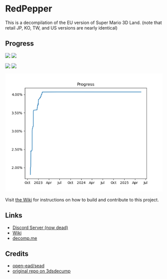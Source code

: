 # RedPepper

This is a decompilation of the EU version of Super Mario 3D Land. (note that retail JP, KO, TW, and US versions are nearly identical)

## Progress

<img src ="https://img.shields.io/endpoint?url=https://raw.githubusercontent.com/fruityloops1/RedPepper/master/Data/Code.json&style=flat-square"/> <img src ="https://img.shields.io/endpoint?url=https://raw.githubusercontent.com/fruityloops1/RedPepper/master/Data/Total.json&style=flat-square"/>

<img src ="https://img.shields.io/endpoint?url=https://raw.githubusercontent.com/fruityloops1/RedPepper/master/Data/OK.json&style=flat-square"/> <img src ="https://img.shields.io/endpoint?url=https://raw.githubusercontent.com/fruityloops1/RedPepper/master/Data/NonMatching.json&style=flat-square"/>

![Progress](Data/Progress.png)

Visit [the Wiki](https://al.littun.co/decomp) for instructions on how to build and contribute to this project.

## Links

- [Discord Server (now dead)](https://discord.gg/wK4ZKa9QXq)
- [Wiki](https://al.littun.co/decomp)
- [decomp.me](https://decomp.me/)

## Credits
- [open-ead/sead](https://github.com/open-ead/sead)
- [original repo on 3dsdecump](https://github.com/3dsdecomp/RedPepper)
